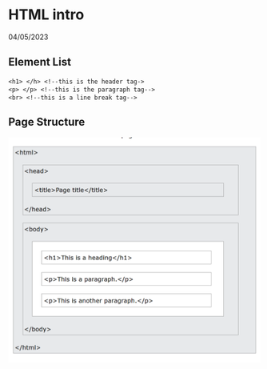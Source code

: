 # HTML intro

04/05/2023

## Element List

```
<h1> </h> <!--this is the header tag->
<p> </p> <!--this is the paragraph tag-->
<br> <!--this is a line break tag-->
```

## Page Structure

![alt text](img\html_page_structure.png "The HTML page structure")